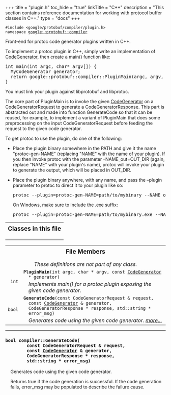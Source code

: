 +++
title = "plugin.h"
toc_hide = "true"
linkTitle = "C++"
description = "This section contains reference documentation for working with protocol buffer classes in C++."
type = "docs"
+++

<p><code>#include &lt;google/protobuf/compiler/plugin.h&gt;<br>namespace <a href="#google.protobuf.compiler">google::protobuf::compiler</a></code></p><p>Front-end for protoc code generator plugins written in C++. </p><p>To implement a protoc plugin in C++, simply write an implementation of <a href='google.protobuf.compiler.code_generator#CodeGenerator'>CodeGenerator</a>, then create a main() function like: </p>

<pre>int main(int argc, char* argv[]) {
  MyCodeGenerator generator;
  return google::protobuf::compiler::PluginMain(argc, argv, &amp;generator);
}</pre>

<p> You must link your plugin against libprotobuf and libprotoc.</p>

<p>The core part of PluginMain is to invoke the given <a href='google.protobuf.compiler.code_generator#CodeGenerator'>CodeGenerator</a> on a CodeGeneratorRequest to generate a CodeGeneratorResponse. This part is abstracted out and made into function GenerateCode so that it can be reused, for example, to implement a variant of PluginMain that does some preprocessing on the input CodeGeneratorRequest before feeding the request to the given code generator.</p>

<p>To get protoc to use the plugin, do one of the following:</p>

<ul>
  <li>Place the plugin binary somewhere in the PATH and give it the name "protoc-gen-NAME" (replacing "NAME" with the name of your plugin). If you then invoke protoc with the parameter &ndash;NAME_out=OUT_DIR (again, replace "NAME" with your plugin's name), protoc will invoke your plugin to generate the output, which will be placed in OUT_DIR.</li>
  <li>
    <p>Place the plugin binary anywhere, with any name, and pass the &ndash;plugin parameter to protoc to direct it to your plugin like so: </p>
<pre>protoc --plugin=protoc-gen-NAME=path/to/mybinary --NAME_out=OUT_DIR</pre>
    <p> On Windows, make sure to include the .exe suffix: </p>
<pre>protoc --plugin=protoc-gen-NAME=path/to/mybinary.exe --NAME_out=OUT_DIR</pre>
  </li>
</ul>

<table width="100%"><tr><th colspan="2"><h3 style="margin-top: 4px">Classes in this file</h3></th></tr></table><table><tr><th colspan="2"><h3 style="margin-top: 4px">File Members</h3><div style="font-style: italic; font-weight: normal;">These definitions are not part of any class.</div></th></tr><tr><td style="border-right-width: 0px; text-align: right;"><code>int</code></td><td style="border-left-width: 0px"id="PluginMain"><div style="padding-left: 16px; text-indent: -16px"><code><b>PluginMain</b>(int argc, char * argv, const <a href='google.protobuf.compiler.code_generator#CodeGenerator'>CodeGenerator</a> * generator)</code></div><div style="font-style: italic; margin-top: 4px; margin-left: 16px;">Implements main() for a protoc plugin exposing the given code generator. </div></td></tr><tr><td style="border-right-width: 0px; text-align: right;"><code>bool</code></td><td style="border-left-width: 0px"id="GenerateCode"><div style="padding-left: 16px; text-indent: -16px"><code><b>GenerateCode</b>(const CodeGeneratorRequest &amp; request, const <a href='google.protobuf.compiler.code_generator#CodeGenerator'>CodeGenerator</a> &amp; generator, CodeGeneratorResponse * response, std::string * error_msg)</code></div><div style="font-style: italic; margin-top: 4px; margin-left: 16px;">Generates code using the given code generator.  <a href="#GenerateCode.details">more...</a></div></td></tr></table> <hr><h3 id="GenerateCode.details"><code>bool compiler::GenerateCode(<br>&nbsp;&nbsp;&nbsp;&nbsp;&nbsp;&nbsp;&nbsp;&nbsp;const CodeGeneratorRequest &amp; request,<br>&nbsp;&nbsp;&nbsp;&nbsp;&nbsp;&nbsp;&nbsp;&nbsp;const <a href='google.protobuf.compiler.code_generator#CodeGenerator'>CodeGenerator</a> &amp; generator,<br>&nbsp;&nbsp;&nbsp;&nbsp;&nbsp;&nbsp;&nbsp;&nbsp;CodeGeneratorResponse * response,<br>&nbsp;&nbsp;&nbsp;&nbsp;&nbsp;&nbsp;&nbsp;&nbsp;std::string * error_msg)</code></h3><div style="margin-left: 16px"><p>Generates code using the given code generator. </p><p>Returns true if the code generation is successful. If the code generation fails, error_msg may be populated to describe the failure cause. </p>
</div>
